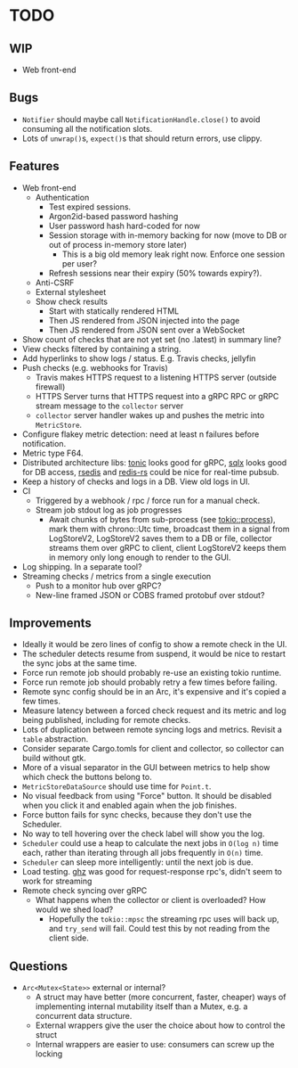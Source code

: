 # TODO

## WIP

* Web front-end

## Bugs

* `Notifier` should maybe call `NotificationHandle.close()` to avoid
  consuming all the notification slots.
* Lots of `unwrap()`s, `expect()`s that should return errors, use clippy.

## Features

* Web front-end
    * Authentication
        * Test expired sessions.
        * Argon2id-based password hashing
        * User password hash hard-coded for now
        * Session storage with in-memory backing for now (move to DB
          or out of process in-memory store later)
            * This is a big old memory leak right now. Enforce one session per user?
        * Refresh sessions near their expiry (50% towards expiry?).
    * Anti-CSRF
    * External stylesheet
    * Show check results
        * Start with statically rendered HTML
        * Then JS rendered from JSON injected into the page
        * Then JS rendered from JSON sent over a WebSocket
* Show count of checks that are not yet set (no .latest) in summary line?
* View checks filtered by containing a string.
* Add hyperlinks to show logs / status. E.g. Travis checks, jellyfin
* Push checks (e.g. webhooks for Travis)
    * Travis makes HTTPS request to a listening HTTPS server (outside firewall)
    * HTTPS Server turns that HTTPS request into a gRPC RPC or gRPC
      stream message to the `collector` server
    * `collector` server handler wakes up and pushes the metric into `MetricStore`.
* Configure flakey metric detection: need at least n failures before notification.
* Metric type F64.
* Distributed architecture libs:
  [tonic](https://github.com/hyperium/tonic) looks good for gRPC,
  [sqlx](https://github.com/launchbadge/sqlx) looks good for DB access,
  [rsedis](https://github.com/seppo0010/rsedis) and
  [redis-rs](https://github.com/mitsuhiko/redis-rs) could be nice for real-time pubsub.
* Keep a history of checks and logs in a DB. View old logs in UI.
* CI
    * Triggered by a webhook / rpc / force run for a manual check.
    * Stream job stdout log as job progresses
        * Await chunks of bytes from sub-process
          (see [tokio::process](https://docs.rs/tokio/0.2.22/tokio/process/index.html)),
          mark them with chrono::Utc time, broadcast them in a signal from LogStoreV2,
          LogStoreV2 saves them to a DB or file,
          collector streams them over gRPC to client,
          client LogStoreV2 keeps them in memory only long enough to render to the GUI.
* Log shipping. In a separate tool?
* Streaming checks / metrics from a single execution
    * Push to a monitor hub over gRPC?
    * New-line framed JSON or COBS framed protobuf over stdout?

## Improvements

* Ideally it would be zero lines of config to show a remote check in the UI.
* The scheduler detects resume from suspend, it would be nice to restart
  the sync jobs at the same time.
* Force run remote job should probably re-use an existing tokio runtime.
* Force run remote job should probably retry a few times before failing.
* Remote sync config should be in an Arc, it's expensive and it's copied a few times.
* Measure latency between a forced check request and its metric and log being published,
  including for remote checks.
* Lots of duplication between remote syncing logs and metrics. Revisit a `table` abstraction.
* Consider separate Cargo.tomls for client and collector, so collector can build
  without gtk.
* More of a visual separator in the GUI between metrics to help show
  which check the buttons belong to.
* `MetricStoreDataSource` should use time for `Point.t`.
* No visual feedback from using "Force" button. It should be disabled
  when you click it and enabled again when the job finishes.
* Force button fails for sync checks, because they don't use the Scheduler.
* No way to tell hovering over the check label will show you the log.
* `Scheduler` could use a heap to calculate the next jobs in
  `O(log n)` time each, rather than iterating through all jobs frequently in
  `O(n)` time.
* `Scheduler` can sleep more intelligently: until the next job is due.
* Load testing.
  [ghz](https://github.com/bojand/ghz) was good for request-response
  rpc's, didn't seem to work for streaming
* Remote check syncing over gRPC
    * What happens when the collector or client is overloaded? How would we shed load?
        * Hopefully the `tokio::mpsc` the streaming rpc uses will back up,
          and `try_send` will fail. Could test this by not reading from the client side.

## Questions

* `Arc<Mutex<State>>` external or internal?
    * A struct may have better (more concurrent, faster, cheaper) ways
      of implementing internal mutability itself than a Mutex, e.g. a
      concurrent data structure.
    * External wrappers give the user the choice about how to control the struct
    * Internal wrappers are easier to use: consumers can screw up the locking
